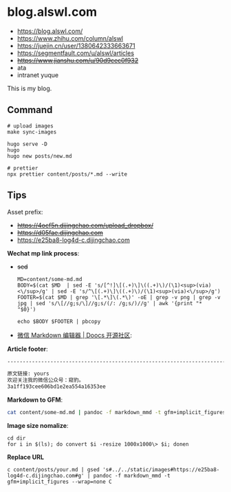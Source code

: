 # blog.alswl.com

- https://blog.alswl.com/
- https://www.zhihu.com/column/alswl
- https://juejin.cn/user/1380642333663671
- https://segmentfault.com/u/alswl/articles
- <del>https://www.jianshu.com/u/90d9cec0f932</del>
- ata
- intranet yuque

This is my blog.


## Command

```
# upload images
make sync-images

hugo serve -D
hugo
hugo new posts/new.md

# prettier
npx prettier content/posts/*.md --write
```


## Tips


Asset prefix: 

- <del>https://4ocf5n.dijingchao.com/upload_dropbox/</del>
- <del>https://d05fae.dijingchao.com</del>
- https://e25ba8-log4d-c.dijingchao.com


**Wechat mp link process**:


- <del>sed</del>

  ```
  MD=content/some-md.md
  BODY=$(cat $MD  | sed -E 's/[^!]\[(.+)\]\((.+)\)/(\1)<sup>(via)<\/sup>/g' | sed -E 's/^\[(.+)\]\((.+)\)/(\1)<sup>(via)<\/sup>/g')
  FOOTER=$(cat $MD | grep '\[.*\]\(.*\)' -oE | grep -v png | grep -v jpg | sed 's/\[//g;s/\]//g;s/(/: /g;s/)//g' | awk '{print "*   "$0}')
  
  echo $BODY $FOOTER | pbcopy
  ```

- [微信 Markdown 编辑器 | Doocs 开源社区](https://doocs.gitee.io/md/):


**Article footer**:

```markdown
--------------------------------------------------------------------------

原文链接: yours
欢迎关注我的微信公众号：窥豹。
3a1ff193cee606bd1e2ea554a16353ee

```

**Markdown to GFM**:

```bash
cat content/some-md.md | pandoc -f markdown_mmd -t gfm+implicit_figures --wrap=none | pbcopy
```

**Image size nomalize**:

```
cd dir
for i in $(ls); do convert $i -resize 1000x1000\> $i; donen
```

**Replace URL**

```
c content/posts/your.md | gsed 's#../../static/images#https://e25ba8-log4d-c.dijingchao.com#g' | pandoc -f markdown_mmd -t gfm+implicit_figures --wrap=none C
```
